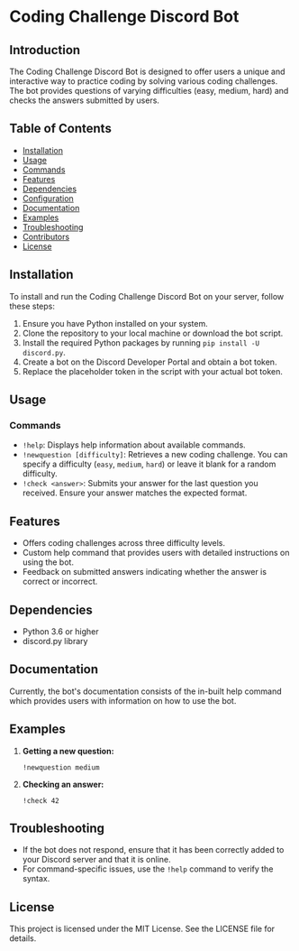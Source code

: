 # Coding Challenge Discord Bot

## Introduction

The Coding Challenge Discord Bot is designed to offer users a unique and interactive way to practice coding by solving various coding challenges. The bot provides questions of varying difficulties (easy, medium, hard) and checks the answers submitted by users.

## Table of Contents

- [Installation](#installation)
- [Usage](#usage)
- [Commands](#commands)
- [Features](#features)
- [Dependencies](#dependencies)
- [Configuration](#configuration)
- [Documentation](#documentation)
- [Examples](#examples)
- [Troubleshooting](#troubleshooting)
- [Contributors](#contributors)
- [License](#license)

## Installation

To install and run the Coding Challenge Discord Bot on your server, follow these steps:

1. Ensure you have Python installed on your system.
2. Clone the repository to your local machine or download the bot script.
3. Install the required Python packages by running `pip install -U discord.py`.
4. Create a bot on the Discord Developer Portal and obtain a bot token.
5. Replace the placeholder token in the script with your actual bot token.

## Usage

### Commands

- `!help`: Displays help information about available commands.
- `!newquestion [difficulty]`: Retrieves a new coding challenge. You can specify a difficulty (`easy`, `medium`, `hard`) or leave it blank for a random difficulty.
- `!check <answer>`: Submits your answer for the last question you received. Ensure your answer matches the expected format.

## Features

- Offers coding challenges across three difficulty levels.
- Custom help command that provides users with detailed instructions on using the bot.
- Feedback on submitted answers indicating whether the answer is correct or incorrect.

## Dependencies

- Python 3.6 or higher
- discord.py library

## Documentation

Currently, the bot's documentation consists of the in-built help command which provides users with information on how to use the bot.

## Examples

1. **Getting a new question:**
   ```
   !newquestion medium
   ```
2. **Checking an answer:**
   ```
   !check 42
   ```

## Troubleshooting

- If the bot does not respond, ensure that it has been correctly added to your Discord server and that it is online.
- For command-specific issues, use the `!help` command to verify the syntax.

## License

This project is licensed under the MIT License. See the LICENSE file for details.
